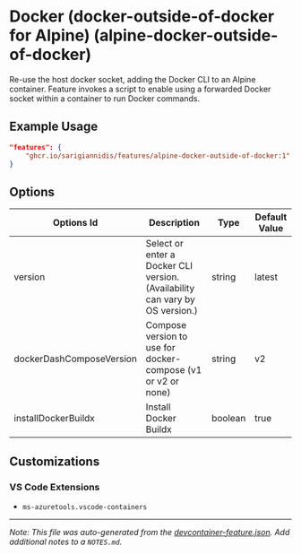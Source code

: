 
# Docker (docker-outside-of-docker for Alpine) (alpine-docker-outside-of-docker)

Re-use the host docker socket, adding the Docker CLI to an Alpine container. Feature invokes a script to enable using a forwarded Docker socket within a container to run Docker commands.

## Example Usage

```json
"features": {
    "ghcr.io/sarigiannidis/features/alpine-docker-outside-of-docker:1": {}
}
```

## Options

| Options Id | Description | Type | Default Value |
|-----|-----|-----|-----|
| version | Select or enter a Docker CLI version. (Availability can vary by OS version.) | string | latest |
| dockerDashComposeVersion | Compose version to use for docker-compose (v1 or v2 or none) | string | v2 |
| installDockerBuildx | Install Docker Buildx | boolean | true |

## Customizations

### VS Code Extensions

- `ms-azuretools.vscode-containers`



---

_Note: This file was auto-generated from the [devcontainer-feature.json](https://github.com/sarigiannidis/features/blob/main/src/alpine-docker-outside-of-docker/devcontainer-feature.json).  Add additional notes to a `NOTES.md`._
